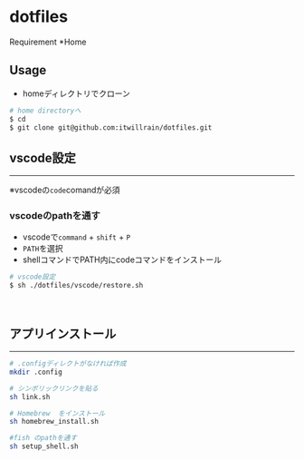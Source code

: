 # dotfiles

Requirement
*Home

## Usage

* homeディレクトリでクローン

```bash
# home directoryへ
$ cd
$ git clone git@github.com:itwillrain/dotfiles.git
```

## vscode設定

---

※vscodeの`code`comandが必須

### vscodeのpathを通す

* vscodeで`command` + `shift` + `P`
* `PATH`を選択
* shellコマンドでPATH内にcodeコマンドをインストール

```bash
# vscode設定
$ sh ./dotfiles/vscode/restore.sh
```

<br>

## アプリインストール

---

```bash
# .configディレクトがなければ作成
mkdir .config

# シンボリックリンクを貼る
sh link.sh

# Homebrew  をインストール
sh homebrew_install.sh

#fish のpathを通す
sh setup_shell.sh
```
